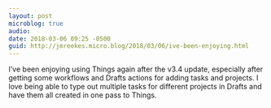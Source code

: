 ```yaml
---
layout: post
microblog: true
audio: 
date: 2018-03-06 09:25 -0500
guid: http://jmreekes.micro.blog/2018/03/06/ive-been-enjoying.html
---
```

I’ve been enjoying using Things again after the v3.4 update, especially after getting some workflows and Drafts actions for adding tasks and projects. I love being able to type out multiple tasks for different projects in Drafts and have them all created in one pass to Things.
